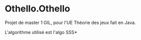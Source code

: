 # Othello.Othello
Projet de master 1 GIL, pour l'UE Théorie des jeux fait en Java.

L'algorithme utilisé est l'algo SSS* 

